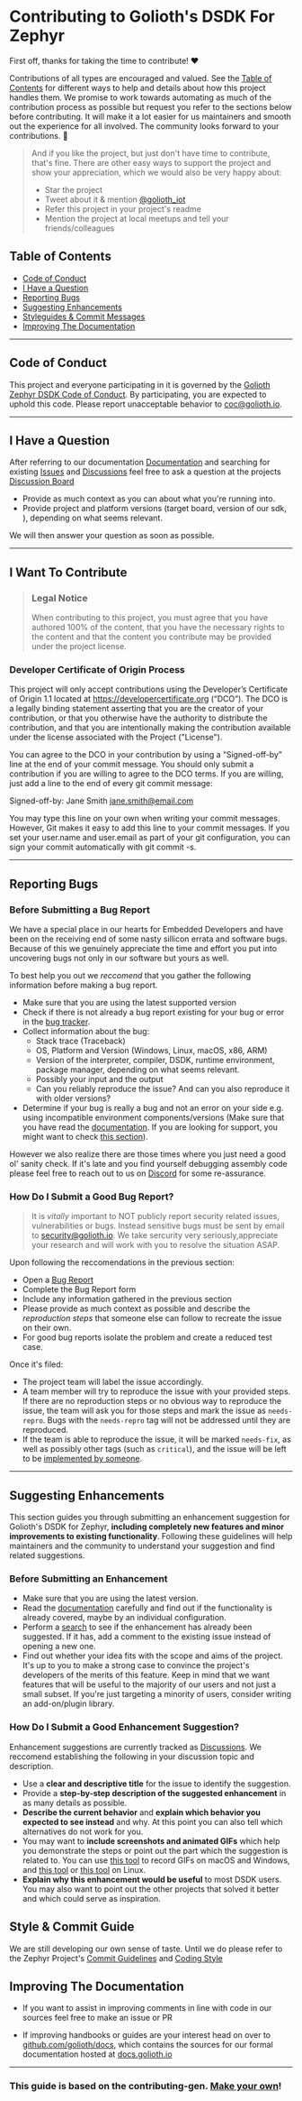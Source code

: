 <!-- omit in toc -->
# Contributing to Golioth's DSDK For Zephyr

First off, thanks for taking the time to contribute! ❤️

Contributions of all types are encouraged and valued. See the [Table of Contents](#table-of-contents) for different ways to help and details about how this project handles them. We promise to work towards automating as much of the contribution process as possible but request you refer to the sections below before contributing. It will make it a lot easier for us maintainers and smooth out the experience for all involved. The community looks forward to your contributions. 🎉

> And if you like the project, but just don't have time to contribute, that's fine. There are other easy ways to support the project and show your appreciation, which we would also be very happy about:
> - Star the project
> - Tweet about it & mention [@golioth_iot](https://twitter.com/golioth_iot)
> - Refer this project in your project's readme
> - Mention the project at local meetups and tell your friends/colleagues

<!-- omit in toc -->
## Table of Contents

- [Code of Conduct](#code-of-conduct)
- [I Have a Question](#i-have-a-question)
- [Reporting Bugs](#reporting-bugs)
- [Suggesting Enhancements](#suggesting-enhancements)
- [Styleguides & Commit Messages](#styleguides-&-commit-messages)
- [Improving The Documentation](#improving-the-documentation)

---
## Code of Conduct

This project and everyone participating in it is governed by the
[Golioth Zephyr DSDK Code of Conduct](https://github.com/golioth/zephyr-sdk/blob/master/CODE_OF_CONDUCT.md).
By participating, you are expected to uphold this code. Please report unacceptable behavior
to <coc@golioth.io>.

---
## I Have a Question

After referring to our documentation [Documentation](https://docs.golioth.io) and searching for existing [Issues](https://github.com/golioth/zephyr-sdk/issues) and [Discussions](https://github.com/golioth/zephyr-sdk/discussions) feel free to ask a question at the projects [Discussion Board](https://github.com/golioth/zephyr-sdk/discussions/new?category=q-a)
- Provide as much context as you can about what you're running into.
- Provide project and platform versions (target board, version of our sdk, ), depending on what seems relevant.

We will then answer your question as soon as possible.

---
## I Want To Contribute

> ### Legal Notice <!-- omit in toc -->
> When contributing to this project, you must agree that you have authored 100% of the content, that you have the necessary rights to the content and that the content you contribute may be provided under the project license.

### Developer Certificate of Origin Process
This project will only accept contributions using the Developer’s Certificate of Origin 1.1 located at https://developercertificate.org (“DCO”). The DCO is a legally binding statement asserting that you are the creator of your contribution, or that you otherwise have the authority to distribute the contribution, and that you are intentionally making the contribution available under the license associated with the Project ("License").

You can agree to the DCO in your contribution by using a “Signed-off-by” line at the end of your commit message. You should only submit a contribution if you are willing to agree to the DCO terms. If you are willing, just add a line to the end of every git commit message:

Signed-off-by: Jane Smith <jane.smith@email.com>

You may type this line on your own when writing your commit messages. However, Git makes it easy to add this line to your commit messages. If you set your user.name and user.email as part of your git configuration, you can sign your commit automatically with git commit -s.

---

## Reporting Bugs

<!-- omit in toc -->
### Before Submitting a Bug Report

We have a special place in our hearts for Embedded Developers and have been on the receiving end of some nasty sillicon errata and software bugs. Because of this we genuinely appreciate the time and effort you put into uncovering bugs not only in our software but yours as well.

To best help you out we *reccomend* that you gather the following information before making a bug report.

- Make sure that you are using the latest supported version
- Check if there is not already a bug report existing for your bug or error in the [bug tracker](https://github.com/golioth/zephyr-sdk/issues?q=label%3Abug).
- Collect information about the bug:
  - Stack trace (Traceback)
  - OS, Platform and Version (Windows, Linux, macOS, x86, ARM)
  - Version of the interpreter, compiler, DSDK, runtime environment, package manager, depending on what seems relevant.
  - Possibly your input and the output
  - Can you reliably reproduce the issue? And can you also reproduce it with older versions?
- Determine if your bug is really a bug and not an error on your side e.g. using incompatible environment components/versions (Make sure that you have read the [documentation](https://docs.golioth.io). If you are looking for support, you might want to check [this section](#i-have-a-question)).

However we also realize there are those times where you just need a good ol' sanity check. If it's late and you find yourself debugging assembly code please feel free to reach out to us on [Discord](https://discord.com/invite/qKjmvzMVYR) for some re-assurance.


<!-- omit in toc -->
### How Do I Submit a Good Bug Report?

> It is *vitally* important to NOT publicly report security related issues, vulnerabilities or bugs. Instead sensitive bugs must be sent by email to <security@golioth.io>. We take sercurity very seriously,appreciate your research and will work with you to resolve the situation ASAP.
<!-- You may add a PGP key to allow the messages to be sent encrypted as well. -->

Upon following the reccomendations in the previous section:

- Open a [Bug Report](https://github.com/golioth/zephyr-sdk/issues/new/choose)
- Complete the Bug Report form
- Include any information gathered in the previous section
- Please provide as much context as possible and describe the *reproduction steps* that someone else can follow to recreate the issue on their own.
- For good bug reports isolate the problem and create a reduced test case.

Once it's filed:

- The project team will label the issue accordingly.
- A team member will try to reproduce the issue with your provided steps. If there are no reproduction steps or no obvious way to reproduce the issue, the team will ask you for those steps and mark the issue as `needs-repro`. Bugs with the `needs-repro` tag will not be addressed until they are reproduced.
- If the team is able to reproduce the issue, it will be marked `needs-fix`, as well as possibly other tags (such as `critical`), and the issue will be left to be [implemented by someone](#your-first-code-contribution).

<!-- You might want to create an issue template for bugs and errors that can be used as a guide and that defines the structure of the information to be included. If you do so, reference it here in the description. -->

---
## Suggesting Enhancements

This section guides you through submitting an enhancement suggestion for Golioth's DSDK for Zephyr, **including completely new features and minor improvements to existing functionality**. Following these guidelines will help maintainers and the community to understand your suggestion and find related suggestions.

<!-- omit in toc -->
### Before Submitting an Enhancement

- Make sure that you are using the latest version.
- Read the [documentation](https://docs.golioth.io) carefully and find out if the functionality is already covered, maybe by an individual configuration.
- Perform a [search](https://github.com/golioth/zephyr-sdk/issues) to see if the enhancement has already been suggested. If it has, add a comment to the existing issue instead of opening a new one.
- Find out whether your idea fits with the scope and aims of the project. It's up to you to make a strong case to convince the project's developers of the merits of this feature. Keep in mind that we want features that will be useful to the majority of our users and not just a small subset. If you're just targeting a minority of users, consider writing an add-on/plugin library.

<!-- omit in toc -->
### How Do I Submit a Good Enhancement Suggestion?

Enhancement suggestions are currently tracked as [Discussions](https://github.com/golioth/zephyr-sdk/discussions).
We reccomend establishing the following in your discussion topic and description.

- Use a **clear and descriptive title** for the issue to identify the suggestion.
- Provide a **step-by-step description of the suggested enhancement** in as many details as possible.
- **Describe the current behavior** and **explain which behavior you expected to see instead** and why. At this point you can also tell which alternatives do not work for you.
- You may want to **include screenshots and animated GIFs** which help you demonstrate the steps or point out the part which the suggestion is related to. You can use [this tool](https://www.cockos.com/licecap/) to record GIFs on macOS and Windows, and [this tool](https://github.com/colinkeenan/silentcast) or [this tool](https://github.com/GNOME/byzanz) on Linux. <!-- this should only be included if the project has a GUI -->
- **Explain why this enhancement would be useful** to most DSDK users. You may also want to point out the other projects that solved it better and which could serve as inspiration.

<!-- You might want to create an issue template for enhancement suggestions that can be used as a guide and that defines the structure of the information to be included. If you do so, reference it here in the description. -->

## Style & Commit Guide

We are still developing our own sense of taste. Until we do please refer to the Zephyr Project's [Commit Guidelines](https://docs.zephyrproject.org/latest/contribute/index.html#commit-guidelines]) and [Coding Style](https://docs.zephyrproject.org/latest/contribute/index.html#coding-style)


## Improving The Documentation

- If you want to assist in improving comments in line with code in our sources feel free to make an issue or PR

- If improving handbooks or guides are your interest head on over to [github.com/golioth/docs](https://github.com/golioth/docs), which contains the sources for our formal documentation hosted at [docs.golioth.io](https://docs.golioth.io/)

----
### This guide is based on the **contributing-gen**. [Make your own](https://github.com/bttger/contributing-gen)!
